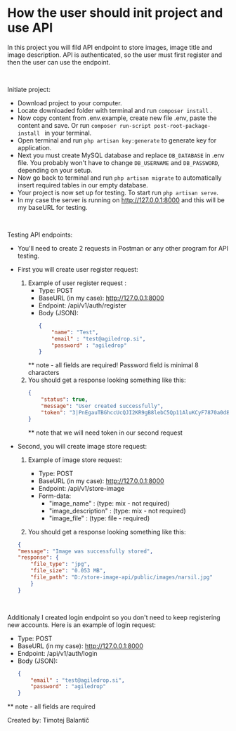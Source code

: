 
<h1>How the user should init project and use API</h1>

In this project you will fild API endpoint to store images, image title and image description. API is authenticated, so the user must first register and then the user can use the endpoint. 

<br />

Initiate project:
- Download project to your computer.
- Locate downloaded folder with terminal and run `composer install` .
- Now copy content from .env.example, create new file .env, paste the content and save. Or run `composer run-script post-root-package-install ` in your terminal.
- Open terminal and run `php artisan key:generate` to generate key for application.
- Next you must create MySQL database and replace `DB_DATABASE` in .env file. You probably won't have to change `DB_USERNAME` and `DB_PASSWORD`, depending on your setup. 
- Now go back to terminal and run `php artisan migrate` to automatically insert required tables in our empty database.
- Your project is now set up for testing. To start run `php artisan serve`.
- In my case the server is running on http://127.0.0.1:8000 and this will be my baseURL for testing. 

<br />

Testing API endpoints:
- You'll need to create 2 requests in Postman or any other program for API testing.
- First you will create user register request:
	1. Example of user register request :
		- Type: POST
		- BaseURL (in my case): http://127.0.0.1:8000 
		- Endpoint: /api/v1/auth/register 
		- Body (JSON):  
			```json
			{ 
			    "name": "Test",
			    "email" : "test@agiledrop.si",
			    "password" : "agiledrop"
			}
			```
		** note - all fields are required! Password field is minimal 8 characters 
	2. You should get a response looking something like this:
		```json
		{
		    "status": true,
		    "message": "User created successfully",
		    "token": "3|PnEgauTBGhccUcQJI2KR9gB8lebC5Qp11AluKCyF7870a0d8"
		}
		```
		** note that we will need token in our second request

- Second, you will create image store request:
	1. Example of image store request:
		- Type: POST
		- BaseURL (in my case): http://127.0.0.1:8000 
		- Endpoint: /api/v1/store-image
		- Form-data: 
			- "image_name" : (type: mix - not required) 
			- "image_description" : (type: mix - not required)
			- "image_file" : (type: file - required)
	
	2. You should get a response looking something like this:
	```json
	{
    "message": "Image was successfully stored",
    "response": {
        "file_type": "jpg",
        "file_size": "0.053 MB",
        "file_path": "D:/store-image-api/public/images/narsil.jpg"
	    }
	}
	```

<br />

Additionaly I created login endpoint so you don't need to keep registering new accounts. Here is an example of login request:
- Type: POST
- BaseURL (in my case): http://127.0.0.1:8000 
- Endpoint: /api/v1/auth/login 
- Body (JSON):  
	```json
	{ 
		"email" : "test@agiledrop.si",
		"password" : "agiledrop"
	}
	```
** note - all fields are required


<p>Created by: Timotej Balantič </p>



